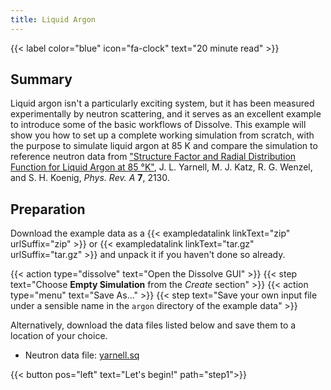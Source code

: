 ```yaml
---
title: Liquid Argon
---
```


{{< label color="blue" icon="fa-clock" text="20 minute read" >}}

## Summary

Liquid argon isn't a particularly exciting system, but it has been measured experimentally by neutron scattering, and it serves as an excellent example to introduce some of the basic workflows of Dissolve. This example will show you how to set up a complete working simulation from scratch, with the purpose to simulate liquid argon at 85 K and compare the simulation to reference neutron data from ["Structure Factor and Radial Distribution Function for Liquid Argon at 85 °K"](https://journals.aps.org/pra/abstract/10.1103/PhysRevA.7.2130), J. L. Yarnell, M. J. Katz, R. G. Wenzel, and S. H. Koenig, _Phys. Rev. A_ **7**, 2130.

## Preparation

Download the example data as a {{< exampledatalink linkText="zip" urlSuffix="zip" >}} or {{< exampledatalink linkText="tar.gz" urlSuffix="tar.gz" >}} and unpack it if you haven't done so already.


{{< action type="dissolve" text="Open the Dissolve GUI" >}}
{{< step text="Choose **Empty Simulation** from the _Create_ section" >}} 
{{< action type="menu" text="Save As..." >}}
{{< step text="Save your own input file under a sensible name in the `argon` directory of the example data" >}}

Alternatively, download the data files listed below and save them to a location of your choice.

- Neutron data file: [yarnell.sq](https://raw.githubusercontent.com/disorderedmaterials/dissolve/develop/examples/argon/data/yarnell.sq)


{{< button pos="left" text="Let's begin!" path="step1">}}

